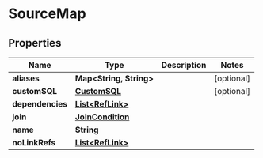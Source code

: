 

# SourceMap


## Properties

| Name | Type | Description | Notes |
|------------ | ------------- | ------------- | -------------|
|**aliases** | **Map&lt;String, String&gt;** |  |  [optional] |
|**customSQL** | [**CustomSQL**](CustomSQL.md) |  |  [optional] |
|**dependencies** | [**List&lt;RefLink&gt;**](RefLink.md) |  |  |
|**join** | [**JoinCondition**](JoinCondition.md) |  |  |
|**name** | **String** |  |  |
|**noLinkRefs** | [**List&lt;RefLink&gt;**](RefLink.md) |  |  |



